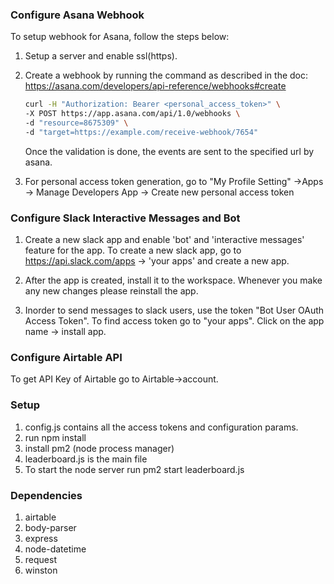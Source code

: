 ### Configure Asana Webhook
To setup webhook for Asana, follow the steps below:

1. Setup a server and enable ssl(https).
2. Create a webhook by running the command as described in the doc: https://asana.com/developers/api-reference/webhooks#create

    ```bash
    curl -H "Authorization: Bearer <personal_access_token>" \
    -X POST https://app.asana.com/api/1.0/webhooks \
    -d "resource=8675309" \
    -d "target=https://example.com/receive-webhook/7654"
    ```

    Once the validation is done, the events are sent to the specified url by asana.

3. For personal access token generation, go to "My Profile Setting" ->Apps -> Manage Developers App -> Create new personal access token

### Configure Slack Interactive Messages and Bot

1. Create a new slack app and enable 'bot' and 'interactive messages' feature for the app. To create a new slack app, go to https://api.slack.com/apps -> 'your apps' and create a new app.

2. After the app is created, install it to the workspace. Whenever you make any new changes please reinstall the app.

3. Inorder to send messages to slack users, use the token "Bot User OAuth Access Token". To find access token go to
"your apps". Click on the app name -> install app.

### Configure Airtable API

To get API Key of Airtable go to Airtable->account.


### Setup
1. config.js contains all the access tokens and configuration params.
2. run npm install
3. install pm2 (node process manager)
4. leaderboard.js is the main file
5. To start the node server run
pm2 start leaderboard.js

### Dependencies
1. airtable
2. body-parser
3. express
4. node-datetime
5. request
6. winston

